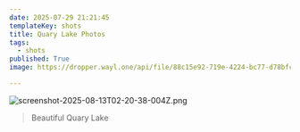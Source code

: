 ```yaml
---
date: 2025-07-29 21:21:45
templateKey: shots
title: Quary Lake Photos
tags:
  - shots
published: True
image: https://dropper.wayl.one/api/file/88c15e92-719e-4224-bc77-d78bfc10b1ab.png

---
```


![screenshot-2025-08-13T02-20-38-004Z.png](https://dropper.wayl.one/api/file/88c15e92-719e-4224-bc77-d78bfc10b1ab.png)

> Beautiful Quary Lake
